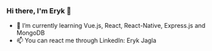 ### Hi there, I'm Eryk 👋

- 🌱 I’m currently learning Vue.js, React, React-Native, Express.js and MongoDB
- 📫 You can react me through LinkedIn: Eryk Jagla

